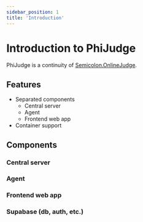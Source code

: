 ```yaml
---
sidebar_position: 1
title: 'Introduction'
---
```


# Introduction to PhiJudge

PhiJudge is a continuity of [Semicolon.OnlineJudge](https://github.com/Ranzeplay/Semicolon.OnlineJudge).

## Features

- Separated components
  - Central server
  - Agent
  - Frontend web app
- Container support

## Components

### Central server

### Agent

### Frontend web app

### Supabase (db, auth, etc.)
